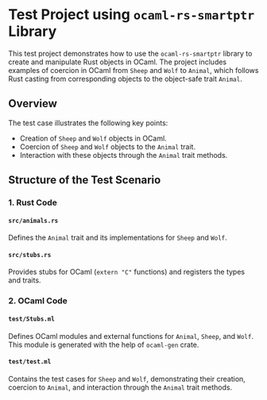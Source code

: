# Test Project using `ocaml-rs-smartptr` Library

This test project demonstrates how to use the `ocaml-rs-smartptr` library to
create and manipulate Rust objects in OCaml. The project includes examples of
coercion in OCaml from `Sheep` and `Wolf` to `Animal`, which follows Rust
casting from corresponding objects to the object-safe trait `Animal`.

## Overview

The test case illustrates the following key points:
- Creation of `Sheep` and `Wolf` objects in OCaml.
- Coercion of `Sheep` and `Wolf` objects to the `Animal` trait.
- Interaction with these objects through the `Animal` trait methods.

## Structure of the Test Scenario

### 1. Rust Code

#### `src/animals.rs`
Defines the `Animal` trait and its implementations for `Sheep` and `Wolf`.

#### `src/stubs.rs`
Provides stubs for OCaml (`extern "C"` functions) and registers the types and traits.

### 2. OCaml Code

#### `test/Stubs.ml`

Defines OCaml modules and external functions for `Animal`, `Sheep`, and `Wolf`.
This module is generated with the help of `ocaml-gen` crate.

#### `test/test.ml`

Contains the test cases for `Sheep` and `Wolf`, demonstrating their creation,
coercion to `Animal`, and interaction through the `Animal` trait methods.
